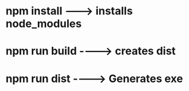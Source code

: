 # npm install ---> installs node_modules
# npm run build ----> creates dist
# npm run dist ----> Generates exe
